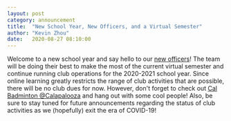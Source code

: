 ```yaml
---
layout: post
category: announcement
title:  "New School Year, New Officers, and a Virtual Semester"
author: "Kevin Zhou"
date:   2020-08-27 08:10:00
---
```


Welcome to a new school year and say hello to our [new officers](https://badminton.berkeley.edu/meet-officers.html)! The team will be doing their best to make the most of the current virtual semester and continue running club operations for the 2020-2021 school year. Since online learning greatly restricts the range of club activities that are possible, there will be no club dues for now. However, don't forget to check out [Cal Badminton @Calapalooza](images/flyer_2020.jpg) and hang out with some cool people! Also, be sure to stay tuned for future announcements regarding the status of club activities as we (hopefully) exit the era of COVID-19!
